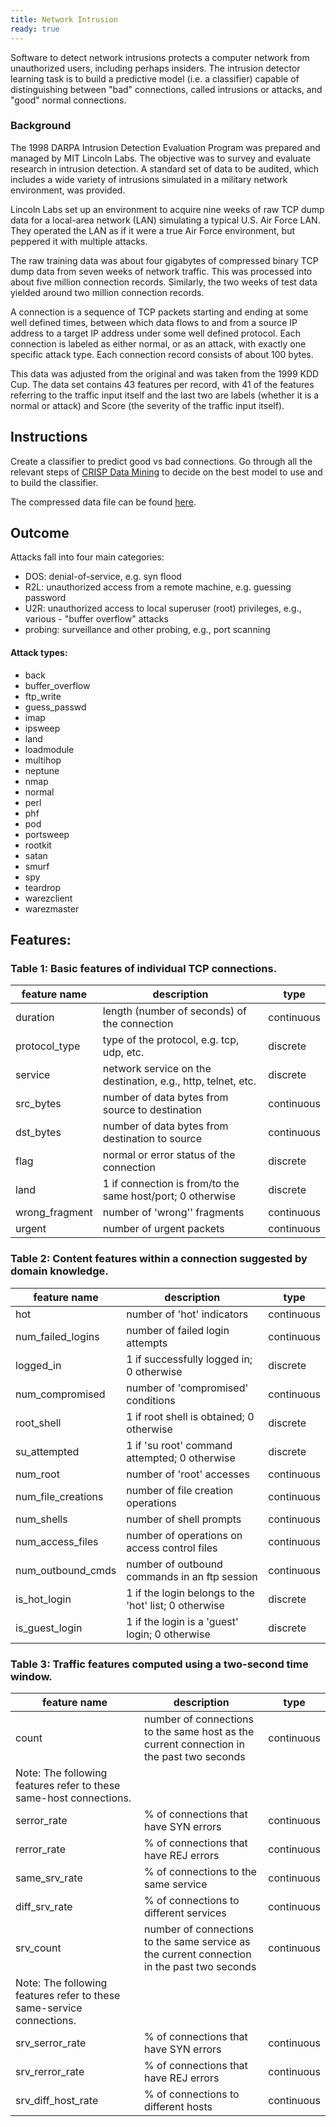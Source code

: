 ```yaml
---
title: Network Intrusion
ready: true
---
```



Software to detect network intrusions protects a computer network from unauthorized users, including perhaps insiders. The intrusion detector learning task is to build a predictive model (i.e. a classifier) capable of distinguishing between "bad" connections, called intrusions or attacks, and "good" normal connections.

### Background
The 1998 DARPA Intrusion Detection Evaluation Program was prepared and managed by MIT Lincoln Labs. The objective was to survey and evaluate research in intrusion detection. A standard set of data to be audited, which includes a wide variety of intrusions simulated in a military network environment, was provided.

Lincoln Labs set up an environment to acquire nine weeks of raw TCP dump data for a local-area network (LAN) simulating a typical U.S. Air Force LAN. They operated the LAN as if it were a true Air Force environment, but peppered it with multiple attacks.

The raw training data was about four gigabytes of compressed binary TCP dump data from seven weeks of network traffic. This was processed into about five million connection records. Similarly, the two weeks of test data yielded around two million connection records.

A connection is a sequence of TCP packets starting and ending at some well defined times, between which data flows to and from a source IP address to a target IP address under some well defined protocol. Each connection is labeled as either normal, or as an attack, with exactly one specific attack type. Each connection record consists of about 100 bytes.

This data was adjusted from the original and was taken from the 1999 KDD Cup. The data set contains 43 features per record, with 41 of the features referring to the traffic input itself and the last two are labels (whether it is a normal or attack) and Score (the severity of the traffic input itself).

## Instructions

Create a classifier to predict good vs bad connections. Go through all the relevant steps of [CRISP Data Mining](https://www.ibm.com/support/knowledgecenter/SS3RA7_15.0.0/com.ibm.spss.crispdm.help/crisp_overview.htm) to decide on the best model to use and to build the classifier.

The compressed data file can be found [here](kddcup.data.gz).

## Outcome

Attacks fall into four main categories:

- DOS: denial-of-service, e.g. syn flood
- R2L: unauthorized access from a remote machine, e.g. guessing password
- U2R: unauthorized access to local superuser (root) privileges, e.g., various - "buffer overflow" attacks
- probing: surveillance and other probing, e.g., port scanning

 #### Attack types:  
 - back
 - buffer_overflow
 - ftp_write
 - guess_passwd
 - imap
 - ipsweep
 - land
 - loadmodule
 - multihop
 -  neptune
 - nmap
 - normal
 - perl
 - phf
 - pod
 - portsweep
 - rootkit
 - satan
 - smurf
 - spy
 - teardrop
 - warezclient
 - warezmaster

## Features:
### Table 1: Basic features of individual TCP connections.
| feature name |	description | type |
| --- | ---| ---|
| duration |	length (number of seconds) of the connection | continuous |
| protocol_type |	type of the protocol, e.g. tcp, udp, etc. | discrete |
| service |	network service on the destination, e.g., http, telnet, etc. | discrete |
| src_bytes |	number of data bytes from source to destination | continuous |
| dst_bytes |	number of data bytes from destination to source | continuous |
| flag |	normal or error status of the connection | discrete
| land |	1 if connection is from/to the same host/port; 0 otherwise | discrete |
| wrong_fragment |	number of 'wrong'' fragments | continuous |
| urgent |	number of urgent packets | continuous |

### Table 2: Content features within a connection suggested by domain knowledge.

| feature name|	description| 	type|
| --- | ---| ---|
| hot| 	number of 'hot' indicators |	continuous|
| num_failed_logins | 	number of failed login attempts | 	continuous |
| logged_in |	1 if successfully logged in; 0 otherwise |	discrete |
| num_compromised |	number of 'compromised' conditions |	continuous |
| root_shell |	1 if root shell is obtained; 0 otherwise |	discrete |
| su_attempted |	1 if 'su root' command attempted; 0 otherwise |	discrete |
| num_root |	number of 'root' accesses |	continuous |
| num_file_creations |	number of file creation operations |	continuous |
| num_shells |	number of shell prompts |	continuous
| num_access_files |	number of operations on access control files |	continuous |
| num_outbound_cmds|	number of outbound commands in an ftp session |	continuous |
| is_hot_login |	1 if the login belongs to the 'hot' list; 0 otherwise |	discrete |
| is_guest_login |	1 if the login is a 'guest' login; 0 otherwise |	discrete |

### Table 3: Traffic features computed using a two-second time window.

| feature name|	description| 	type|
| --- | ---| ---|
count |	number of connections to the same host as the current connection in the past two seconds |	continuous|
| Note: The following  features refer to these same-host connections.|
serror_rate |	% of connections that have SYN errors |	continuous |
rerror_rate |	% of connections that have REJ errors |	continuous |
same_srv_rate |	% of connections to the same service | continuous |
diff_srv_rate |	% of connections to different services 	| continuous |
srv_count |	number of connections to the same service as the current connection in the past two seconds |	continuous |
Note: The following features refer to these same-service connections. |
srv_serror_rate |	% of connections that have SYN errors |	continuous |
srv_rerror_rate |	% of connections that have REJ errors |	continuous |
srv_diff_host_rate |	% of connections to different hosts |	continuous |
